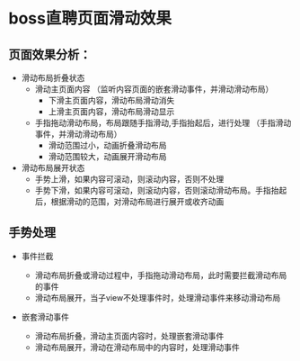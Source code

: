 # boss直聘页面滑动效果

## 页面效果分析：
- 滑动布局折叠状态
    - 滑动主页面内容    （监听内容页面的嵌套滑动事件，并滑动滑动布局）
        - 下滑主页面内容，滑动布局滑动消失
        - 上滑主页面内容，滑动布局滑动显示
    - 手指拖动滑动布局，布局跟随手指滑动,手指抬起后，进行处理  （手指滑动事件，并滑动滑动布局）
        - 滑动范围过小，动画折叠滑动布局
        - 滑动范围较大，动画展开滑动布局
- 滑动布局展开状态
    - 手势上滑，如果内容可滚动，则滚动内容，否则不处理
    - 手势下滑，如果内容可滚动，则滚动内容，否则滚动滑动布局。手指抬起后，根据滑动的范围，对滑动布局进行展开或收齐动画

## 手势处理

- 事件拦截
    - 滑动布局折叠或滑动过程中，手指拖动滑动布局，此时需要拦截滑动布局的事件
    - 滑动布局展开，当子view不处理事件时，处理滑动事件来移动滑动布局

- 嵌套滑动事件
    - 滑动布局折叠，滑动主页面内容时，处理嵌套滑动事件
    - 滑动布局展开，滑动在滑动布局中的内容时，处理滑动事件